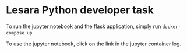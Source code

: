 Lesara Python developer task
================================

To run the jupyter notebook and the flask application, simply run `docker-compose up`.

To use the jupyter notebook, click on the link in the jupyter container log.
